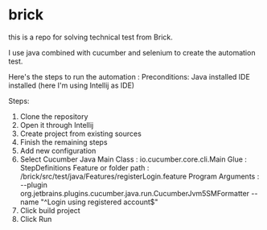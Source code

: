 # brick
this is a repo for solving technical test from Brick.

I use java combined with cucumber and selenium to create the automation test.

Here's the steps to run the automation :
Preconditions:
Java installed
IDE installed (here I'm using Intellij as IDE)

Steps:
1. Clone the repository
2. Open it through Intellij
3. Create project from existing sources
4. Finish the remaining steps 
5. Add new configuration
6. Select Cucumber Java
Main Class : io.cucumber.core.cli.Main
Glue : StepDefinitions
Feature or folder path : <Location you put this repository>/brick/src/test/java/Features/registerLogin.feature
Program Arguments :  --plugin org.jetbrains.plugins.cucumber.java.run.CucumberJvm5SMFormatter --name "^Login using registered account$"
6. Click build project
7. Click Run
